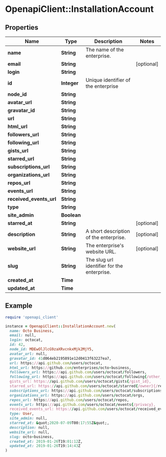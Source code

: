 # OpenapiClient::InstallationAccount

## Properties

| Name | Type | Description | Notes |
| ---- | ---- | ----------- | ----- |
| **name** | **String** | The name of the enterprise. |  |
| **email** | **String** |  | [optional] |
| **login** | **String** |  |  |
| **id** | **Integer** | Unique identifier of the enterprise |  |
| **node_id** | **String** |  |  |
| **avatar_url** | **String** |  |  |
| **gravatar_id** | **String** |  |  |
| **url** | **String** |  |  |
| **html_url** | **String** |  |  |
| **followers_url** | **String** |  |  |
| **following_url** | **String** |  |  |
| **gists_url** | **String** |  |  |
| **starred_url** | **String** |  |  |
| **subscriptions_url** | **String** |  |  |
| **organizations_url** | **String** |  |  |
| **repos_url** | **String** |  |  |
| **events_url** | **String** |  |  |
| **received_events_url** | **String** |  |  |
| **type** | **String** |  |  |
| **site_admin** | **Boolean** |  |  |
| **starred_at** | **String** |  | [optional] |
| **description** | **String** | A short description of the enterprise. | [optional] |
| **website_url** | **String** | The enterprise&#39;s website URL. | [optional] |
| **slug** | **String** | The slug url identifier for the enterprise. |  |
| **created_at** | **Time** |  |  |
| **updated_at** | **Time** |  |  |

## Example

```ruby
require 'openapi_client'

instance = OpenapiClient::InstallationAccount.new(
  name: Octo Business,
  email: null,
  login: octocat,
  id: 42,
  node_id: MDEwOlJlcG9zaXRvcnkxMjk2MjY5,
  avatar_url: null,
  gravatar_id: 41d064eb2195891e12d0413f63227ea7,
  url: https://api.github.com/users/octocat,
  html_url: https://github.com/enterprises/octo-business,
  followers_url: https://api.github.com/users/octocat/followers,
  following_url: https://api.github.com/users/octocat/following{/other_user},
  gists_url: https://api.github.com/users/octocat/gists{/gist_id},
  starred_url: https://api.github.com/users/octocat/starred{/owner}{/repo},
  subscriptions_url: https://api.github.com/users/octocat/subscriptions,
  organizations_url: https://api.github.com/users/octocat/orgs,
  repos_url: https://api.github.com/users/octocat/repos,
  events_url: https://api.github.com/users/octocat/events{/privacy},
  received_events_url: https://api.github.com/users/octocat/received_events,
  type: User,
  site_admin: null,
  starred_at: &quot;2020-07-09T00:17:55Z&quot;,
  description: null,
  website_url: null,
  slug: octo-business,
  created_at: 2019-01-26T19:01:12Z,
  updated_at: 2019-01-26T19:14:43Z
)
```

